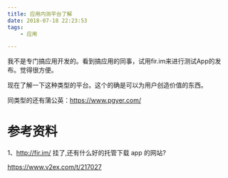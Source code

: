 ```yaml
---
title: 应用内测平台了解
date: 2018-07-18 22:23:53
tags:
	- 应用

---
```




我不是专门搞应用开发的。看到搞应用的同事，试用fir.im来进行测试App的发布。觉得很方便。

现在了解一下这种类型的平台。这个的确是可以为用户创造价值的东西。



同类型的还有蒲公英：https://www.pgyer.com/





# 参考资料

1、http://fir.im/ 挂了,还有什么好的托管下载 app 的网站?

https://www.v2ex.com/t/217027
